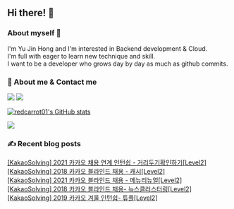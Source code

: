 

## Hi there! 👋


### About myself 🥕

I'm Yu Jin Hong and I'm interested in Backend development & Cloud.   
I'm full with eager to learn new technique and skill.   
I want to be a developer who grows day by day as much as github commits.   


### 📧 About me & Contact me 

  <a href="https://velog.io/@redcarrot01"><img src="https://img.shields.io/badge/Tech%20Blog-11B48A?style=flat-square&logo=Vimeo&logoColor=white&link=https://velog.io/@redcarrot01"/></a>  <a href="mailto:redccc9010@gmail.com"><img src="https://img.shields.io/badge/Gmail-d14836?style=flat-square&logo=Gmail&logoColor=white&link=redcarrot01@gmail.com"/></a> 


[![redcarrot01's GitHub stats](https://github-readme-stats.vercel.app/api?username=redcarrot01&count_private=true&show_icons=true&theme=omni)](https://github.com/anuraghazra/github-readme-stats)

<a href="https://hits.seeyoufarm.com"><img src="https://hits.seeyoufarm.com/api/count/incr/badge.svg?url=https%3A%2F%2Fgithub.com%2Fredcarrot01&count_bg=%2379C83D&title_bg=%23555555&icon=&icon_color=%23E7E7E7&title=hits&edge_flat=false"/></a>

### ✍ Recent blog posts 
[[KakaoSolving] 2021 카카오 채용 연계 인턴쉽 - 거리두기확인하기[Level2]](https://velog.io/@redcarrot01/KakaoSolving-2021-kakao-Recruitment-Linked-Internship-%EA%B1%B0%EB%A6%AC%EB%91%90%EA%B8%B0%ED%99%95%EC%9D%B8%ED%95%98%EA%B8%B0Level2) <br>
[[KakaoSolving] 2018 카카오 블라인드 채용 - 캐시[Level2]](https://velog.io/@redcarrot01/KakaoSolving-2018-kakao-Blind-Recruitment-%EC%BA%90%EC%8B%9CLevel2) <br>
[[KakaoSolving] 2021 카카오 블라인드 채용 - 메뉴리뉴얼[Level2]](https://velog.io/@redcarrot01/KakaoSolving-2021-kakao-Blind-Recruitment-%EB%A9%94%EB%89%B4%EB%A6%AC%EB%89%B4%EC%96%BCLevel2) <br>
[[KakaoSolving] 2018 카카오 블라인드 채용- 뉴스클러스터링[Level2]](https://velog.io/@redcarrot01/KakaoSolving-2018-kakao-Blind-Recruitment-%EB%89%B4%EC%8A%A4%ED%81%B4%EB%9F%AC%EC%8A%A4%ED%84%B0%EB%A7%81Level2) <br>
[[KakaoSolving] 2019 카카오 겨울 인턴쉽- 튜플[Level2]](https://velog.io/@redcarrot01/KakaoSolving-2019-kakao-winter-internship-%ED%8A%9C%ED%94%8CLevel2) <br>
